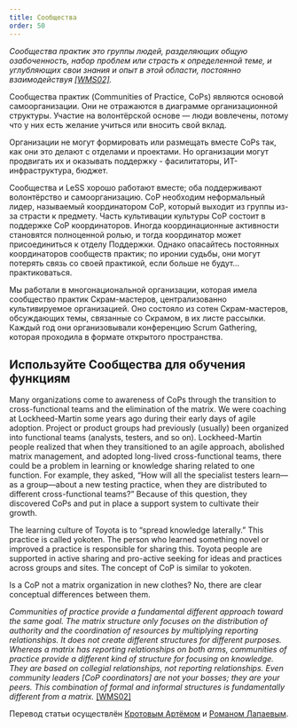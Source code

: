 ```yaml
---
title: Сообщества
order: 50
---
```


*Сообщества практик это группы людей, разделяющих общую озабоченность, набор проблем или страсть к определенной теме, и углубляющих свои знания и опыт в этой области, постоянно взаимодействуя [[WMS02]](http://www.amazon.com/Cultivating-Communities-Practice-Etienne-Wenger/dp/1578513308).*

Сообщества практик (Communities of Practice, CoPs) являются основой самоорганизации. Они не отражаются в диаграмме организационной структуры. Участие на волонтёрской основе — люди вовлечены, потому что у них есть желание учиться или вносить свой вклад.

Организации не могут формировать или размещать вместе CoPs так, как они это делают с отделами и проектами. Но организации могут продвигать их и оказывать поддержку - фасилитаторы, ИТ-инфраструктура, бюджет.

Сообщества и LeSS хорошо работают вместе; оба поддерживают волонтёрство и самоорганизацию. CoP необходим неформальный лидер, называемый координатором CoP, который выходит из группы из-за страсти к предмету. Часть культивации культуры CoP состоит в поддержке CoP координаторов. Иногда координационные активности становятся полноценной ролью, и тогда координатор может присоединиться к отделу Поддержки. Однако опасайтесь постоянных координаторов сообществ практик; по иронии судьбы, они могут потерять связь со своей практикой, если больше не будут… практиковаться.

Мы работали в многонациональной организации, которая имела сообщество практик Скрам-мастеров, централизованно культивируемое организацией. Оно состояло из сотен Скрам-мастеров, обсуждающих темы, связанные со Скрамом, в их листе рассылки. Каждый год они организовывали конференцию Scrum Gathering, которая проходила в формате открытого пространства.

## Используйте Сообщества для обучения функциям

Many organizations come to awareness of CoPs through the transition to cross-functional teams and the elimination of the matrix. We were coaching at Lockheed-Martin some years ago during their early days of agile adoption. Project or product groups had previously (usually) been organized into functional teams (analysts, testers, and so on). Lockheed-Martin people realized that when they transitioned to an agile approach, abolished matrix management, and adopted long-lived cross-functional teams, there could be a problem in learning or knowledge sharing related to one function. For example, they asked, “How will all the specialist testers learn—as a group—about a new testing practice, when they are distributed to different cross-functional teams?” Because of this question, they discovered CoPs and put in place a support system to cultivate their growth.

The learning culture of Toyota is to “spread knowledge laterally.” This practice is called yokoten. The person who learned something novel or improved a practice is responsible for sharing this. Toyota people are supported in active sharing and pro-active seeking for ideas and practices across groups and sites. The concept of CoP is similar to yokoten.

Is a CoP not a matrix organization in new clothes? No, there are clear conceptual differences between them.

*Communities of practice provide a fundamental different approach toward the same goal. The matrix structure only focuses on the distribution of authority and the coordination of resources by multiplying reporting relationships. It does not create different structures for different purposes. Whereas a matrix has reporting relationships on both arms, communities of practice provide a different kind of structure for focusing on knowledge. They are based on collegial relationships, not reporting relationships. Even community leaders [CoP coordinators] are not your bosses; they are your peers. This combination of formal and informal structures is fundamentally different from a matrix.* [[WMS02]](http://www.amazon.com/Cultivating-Communities-Practice-Etienne-Wenger/dp/1578513308)

Перевод статьи осуществлён [Кротовым Артёмом](https://www.facebook.com/artem.v.krotov) и [Романом Лапаевым](https://www.linkedin.com/in/romanlapaev).